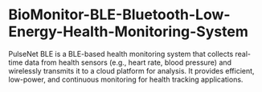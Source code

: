 # BioMonitor-BLE-Bluetooth-Low-Energy-Health-Monitoring-System
PulseNet BLE is a BLE-based health monitoring system that collects real-time data from health sensors (e.g., heart rate, blood pressure) and wirelessly transmits it to a cloud platform for analysis. It provides efficient, low-power, and continuous monitoring for health tracking applications.
